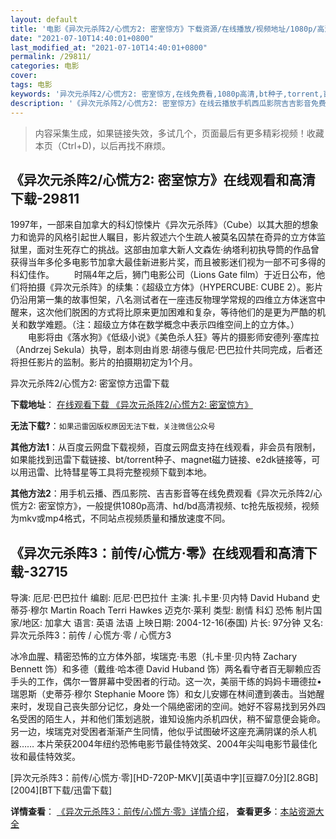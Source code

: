 ```yaml
---
layout: default
title: '电影《异次元杀阵2/心慌方2: 密室惊方》下载资源/在线播放/视频地址/1080p/高清/蓝光'
date: "2021-07-10T14:40:01+0800"
last_modified_at: "2021-07-10T14:40:01+0800"
permalink: /29811/
categories: 电影
cover:
tags: 电影
keywords: '异次元杀阵2/心慌方2: 密室惊方,在线免费看,1080p高清,bt种子,torrent,百度云盘,magnet,磁力链,迅雷下载资源'
description: '《异次元杀阵2/心慌方2: 密室惊方》在线云播放手机西瓜影院吉吉影音免费看，1080p高清bd/hd未删减完整版和tc抢先枪版，mkv/mp4格式，附带bt/torrent种子、magnet/磁力链、百度云盘、网盘资源迅雷下载链接'
---
```


>内容采集生成，如果链接失效，多试几个，页面最后有更多精彩视频！收藏本页（Ctrl+D)，以后再找不麻烦。


## 《异次元杀阵2/心慌方2: 密室惊方》在线观看和高清下载-29811

1997年，一部来自加拿大的科幻惊悚片《异次元杀阵》（Cube）以其大胆的想象力和诡异的风格引起世人瞩目，影片叙述六个生疏人被莫名囚禁在奇异的立方体监狱里，面对生死存亡的挑战。这部由加拿大新人文森佐·纳塔利初执导筒的作品曾获得当年多伦多电影节加拿大最佳新进影片奖，而且被影迷们视为一部不可多得的科幻佳作。 　　时隔4年之后，狮门电影公司（Lions Gate film）于近日公布，他们将拍摄《异次元杀阵》的续集：《超级立方体》（HYPERCUBE: CUBE 2）。影片仍沿用第一集的故事怛架，八名测试者在一座违反物理学常规的四维立方体迷宫中醒来，这次他们脱困的方式将比原来更加困难和复杂，等待他们的是更为严酷的机关和数学难题。（注：超级立方体在数学概念中表示四维空间上的立方体。） 　　电影将由《落水狗》《低级小说》《美色杀人狂》等片的摄影师安德列·塞库拉（Andrzej Sekula）执导，剧本则由肖恩·胡德与俄尼&middot;巴巴拉什共同完成，后者还将担任影片的监制。影片的拍摄期初定为1个月。


异次元杀阵2/心慌方2: 密室惊方迅雷下载

**下载地址**： [在线观看下载 《异次元杀阵2/心慌方2: 密室惊方》](https://www.993dy.com//vod-detail-id-18898.html) 


**无法下载?**：`如果迅雷因版权原因无法下载，关注微信公众号 `

**其他方法1**：从百度云网盘下载视频，百度云网盘支持在线观看，非会员有限制，如果能找到迅雷下载链接、bt/torrent种子、magnet磁力链接、e2dk链接等，可以用迅雷、比特彗星等工具将完整视频下载到本地。

**其他方法2**：用手机云播、西瓜影院、吉吉影音等在线免费观看《异次元杀阵2/心慌方2: 密室惊方》，一般提供1080p高清、hd/bd高清视频、tc抢先版视频，视频为mkv或mp4格式，不同站点视频质量和播放速度不同。


## 《异次元杀阵3：前传/心慌方·零》在线观看和高清下载-32715

导演: 厄尼·巴巴拉什 编剧: 厄尼·巴巴拉什 主演: 扎卡里·贝内特 David Huband 史蒂芬·穆尔 Martin Roach Terri Hawkes 迈克尔·莱利 类型: 剧情 科幻 恐怖 制片国家/地区: 加拿大 语言: 英语 法语 上映日期: 2004-12-16(泰国) 片长: 97分钟 又名: 异次元杀阵3：前传 / 心慌方·零 / 心慌方3

冰冷血腥、精密恐怖的立方体外部，埃瑞克·韦恩（扎卡里·贝内特 Zachary Bennett 饰）和多德（戴维·哈本德 David Huband 饰）两名看守者百无聊赖应否手头的工作，偶尔一瞥屏幕中受困者的行动。这一次，美丽干练的妈妈卡珊德拉•瑞恩斯（史蒂芬·穆尔 Stephanie Moore 饰）和女儿安娜在林间遭到袭击。当她醒来时，发现自己丧失部分记忆，身处一个隔绝密闭的空间。她好不容易找到另外四名受困的陌生人，并和他们策划逃脱，谁知设施内杀机四伏，稍不留意便会毙命。另一边，埃瑞克对受困者渐渐产生同情，他似乎试图破坏这座充满阴谋的杀人机器…… 本片荣获2004年纽约恐怖电影节最佳特效奖、2004年尖叫电影节最佳化妆和最佳特效奖。


[异次元杀阵3：前传/心慌方·零][HD-720P-MKV][英语中字][豆瓣7.0分][2.8GB][2004][BT下载/迅雷下载]

**详情查看**： [《异次元杀阵3：前传/心慌方·零》详情介绍](/movie/32715/)， **查看更多**：[本站资源大全](/movie/t/all/)

